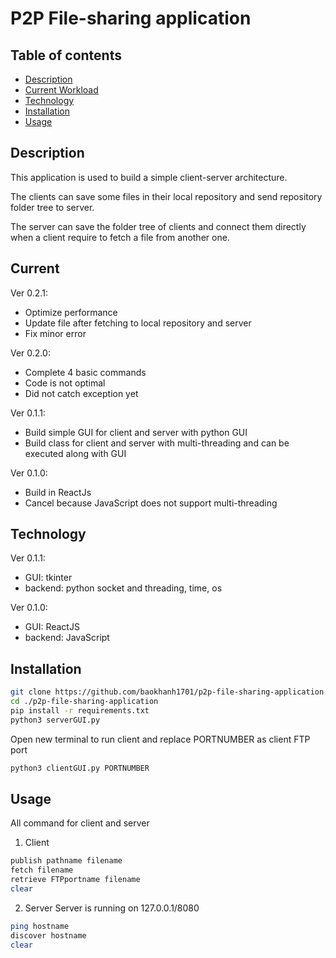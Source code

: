 # P2P File-sharing application

## Table of contents
 - [Description](#description)
 - [Current Workload](#current)
 - [Technology](#technology)
 - [Installation](#installation)
 - [Usage](#usage)

## Description
This application is used to build a simple client-server architecture. 

The clients can save some files in their local repository and send repository folder tree to server.

The server can save the folder tree of clients and connect them directly when a client require to fetch a file from another one.

## Current
Ver 0.2.1:
  - Optimize performance
  - Update file after fetching to local repository and server
  - Fix minor error

Ver 0.2.0:
  - Complete 4 basic commands
  - Code is not optimal
  - Did not catch exception yet

Ver 0.1.1: 
  - Build simple GUI for client and server with python GUI
  - Build class for client and server with multi-threading and can be executed along with GUI 

Ver 0.1.0:
  - Build in ReactJs
  - Cancel because JavaScript does not support multi-threading
 
## Technology
Ver 0.1.1:
  - GUI: tkinter
  - backend: python socket and threading, time, os

Ver 0.1.0:
  - GUI: ReactJS
  - backend: JavaScript

## Installation
```bash
git clone https://github.com/baokhanh1701/p2p-file-sharing-application.git
cd ./p2p-file-sharing-application
pip install -r requirements.txt
python3 serverGUI.py
```
Open new terminal to run client and replace PORTNUMBER as client FTP port
```bash
python3 clientGUI.py PORTNUMBER
```

## Usage
All command for client and server
1. Client
```bash
publish pathname filename
fetch filename
retrieve FTPportname filename
clear
```
2. Server
Server is running on 127.0.0.1/8080
```bash
ping hostname
discover hostname
clear
```


